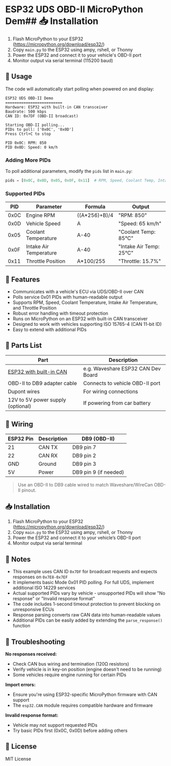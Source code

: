 # ESP32 UDS OBD-II MicroPython Dem## 📥 Installation

1. Flash MicroPython to your ESP32 (https://micropython.org/download/esp32/)
2. Copy `main.py` to the ESP32 using ampy, rshell, or Thonny
3. Power the ESP32 and connect it to your vehicle's OBD-II port
4. Monitor output via serial terminal (115200 baud)

## 🚀 Usage

The code will automatically start polling when powered on and display:
```
ESP32 UDS OBD-II Demo
=========================
Hardware: ESP32 with built-in CAN transceiver
Baudrate: 500 kbps
CAN ID: 0x7DF (OBD-II broadcast)

Starting OBD-II polling...
PIDs to poll: ['0x0C', '0x0D']
Press Ctrl+C to stop

PID 0x0C: RPM: 850
PID 0x0D: Speed: 0 km/h
```

### Adding More PIDs
To poll additional parameters, modify the `pids` list in `main.py`:
```python
pids = [0x0C, 0x0D, 0x05, 0x0F, 0x11]  # RPM, Speed, Coolant Temp, Intake Temp, Throttle
```

### Supported PIDs
| PID  | Parameter | Formula | Output |
|------|-----------|---------|--------|
| 0x0C | Engine RPM | ((A*256)+B)/4 | "RPM: 850" |
| 0x0D | Vehicle Speed | A | "Speed: 65 km/h" |
| 0x05 | Coolant Temperature | A-40 | "Coolant Temp: 85°C" |
| 0x0F | Intake Air Temperature | A-40 | "Intake Air Temp: 25°C" |
| 0x11 | Throttle Position | A*100/255 | "Throttle: 15.7%" |s project demonstrates using the ISO 14229 (UDS) diagnostic standard over CAN bus using MicroPython on an ESP32 with a built-in CAN transceiver. It connects to a vehicle's OBD-II port and polls for vehicle data like RPM, speed, temperatures, and throttle position.

## 🚗 Features

- Communicates with a vehicle's ECU via UDS/OBD-II over CAN
- Polls service 0x01 PIDs with human-readable output
- Supports RPM, Speed, Coolant Temperature, Intake Air Temperature, and Throttle Position
- Robust error handling with timeout protection
- Runs on MicroPython on an ESP32 with built-in CAN transceiver
- Designed to work with vehicles supporting ISO 15765-4 (CAN 11-bit ID)
- Easy to extend with additional PIDs

## 🧰 Parts List

| Part | Description |
|------|-------------|
| [ESP32 with built-in CAN](https://www.waveshare.com/esp32-can.htm) | e.g. Waveshare ESP32 CAN Dev Board |
| OBD-II to DB9 adapter cable | Connects to vehicle OBD-II port |
| Dupont wires | For wiring connections |
| 12V to 5V power supply (optional) | If powering from car battery |

## 🔌 Wiring

| ESP32 Pin | Description | DB9 (OBD-II) |
|-----------|-------------|--------------|
| 21        | CAN TX      | DB9 pin 7    |
| 22        | CAN RX      | DB9 pin 2    |
| GND       | Ground      | DB9 pin 3    |
| 5V        | Power       | DB9 pin 9 (if needed) |

> Use an OBD-II to DB9 cable wired to match Waveshare/WireCan OBD-II pinout.

## 📥 Installation

1. Flash MicroPython to your ESP32 (https://micropython.org/download/esp32/)
2. Copy `main.py` to the ESP32 using ampy, rshell, or Thonny
3. Power the ESP32 and connect it to your vehicle’s OBD-II port
4. Monitor output via serial terminal

## 📄 Notes

- This example uses CAN ID `0x7DF` for broadcast requests and expects responses on `0x7E8-0x7EF`
- It implements basic Mode 0x01 PID polling. For full UDS, implement additional ISO 14229 services
- Actual supported PIDs vary by vehicle - unsupported PIDs will show "No response" or "Invalid response format"
- The code includes 1-second timeout protection to prevent blocking on unresponsive ECUs
- Response parsing converts raw CAN data into human-readable values
- Additional PIDs can be easily added by extending the `parse_response()` function

## 🔧 Troubleshooting

**No responses received:**
- Check CAN bus wiring and termination (120Ω resistors)
- Verify vehicle is in key-on position (engine doesn't need to be running)
- Some vehicles require engine running for certain PIDs

**Import errors:**
- Ensure you're using ESP32-specific MicroPython firmware with CAN support
- The `esp32.CAN` module requires compatible hardware and firmware

**Invalid response format:**
- Vehicle may not support requested PIDs
- Try basic PIDs first (0x0C, 0x0D) before adding others

## 📜 License

MIT License